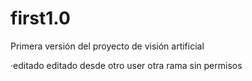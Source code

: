 # first1.0
Primera versión del proyecto de visión artificial

·editado
editado desde otro user
otra rama
sin permisos
